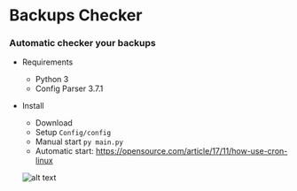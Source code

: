 # Backups Checker
### Automatic checker your backups


* Requirements
  * Python 3
  * Config Parser 3.7.1
  
* Install
  * Download
  * Setup `Config/config`
  * Manual start `py main.py`
  * Automatic start: https://opensource.com/article/17/11/how-use-cron-linux
  
  ![alt text](https://gph.is/1vOCl8h "DEPRESIVE KATZEN")

